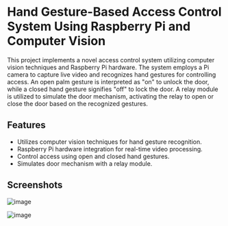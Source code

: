 # Hand Gesture-Based Access Control System Using Raspberry Pi and Computer Vision

This project implements a novel access control system utilizing computer vision techniques and Raspberry Pi hardware. The system employs a Pi camera to capture live video and recognizes hand gestures for controlling access. An open palm gesture is interpreted as "on" to unlock the door, while a closed hand gesture signifies "off" to lock the door. A relay module is utilized to simulate the door mechanism, activating the relay to open or close the door based on the recognized gestures.

## Features

- Utilizes computer vision techniques for hand gesture recognition.
- Raspberry Pi hardware integration for real-time video processing.
- Control access using open and closed hand gestures.
- Simulates door mechanism with a relay module.

## Screenshots

![image](https://github.com/RaveeshaLokuge/Hand-Gesture-Recognition-Based-Access-Controlling-System/assets/120384683/26f6aa69-b6ab-4a8c-9f9e-771df9eeb014)

![image](https://github.com/RaveeshaLokuge/Hand-Gesture-Recognition-Based-Access-Controlling-System/assets/120384683/e31daa6b-2fd5-4c0a-9753-0eb0bc85a0e0)
